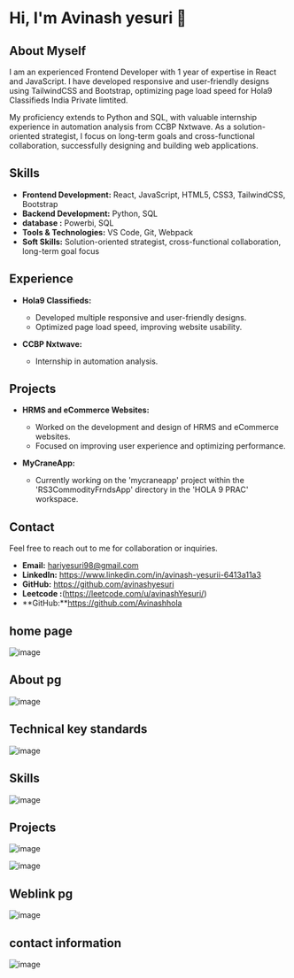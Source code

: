 # Hi, I'm Avinash yesuri 👋
## About Myself

I am an experienced Frontend Developer with 1 year of expertise in React and JavaScript. I have developed responsive and user-friendly designs using TailwindCSS and Bootstrap, optimizing page load speed for Hola9 Classifieds India Private limtited.

My proficiency extends to Python and SQL, with valuable internship experience in automation analysis from CCBP Nxtwave. As a solution-oriented strategist, I focus on long-term goals and cross-functional collaboration, successfully designing and building web applications.


## Skills

- **Frontend Development:** React, JavaScript, HTML5, CSS3, TailwindCSS, Bootstrap
- **Backend Development:** Python, SQL 
- **database :** Powerbi, SQL
- **Tools & Technologies:** VS Code, Git, Webpack
- **Soft Skills:** Solution-oriented strategist, cross-functional collaboration, long-term goal focus

## Experience

- **Hola9 Classifieds:**
  - Developed multiple responsive and user-friendly designs.
  - Optimized page load speed, improving website usability.

- **CCBP Nxtwave:**
  - Internship in automation analysis.

## Projects

- **HRMS and eCommerce Websites:**
  - Worked on the development and design of HRMS and eCommerce websites.
  - Focused on improving user experience and optimizing performance.

- **MyCraneApp:**
  - Currently working on the 'mycraneapp' project within the 'RS3CommodityFrndsApp' directory in the 'HOLA 9 PRAC' workspace.

## Contact

Feel free to reach out to me for collaboration or inquiries.

- **Email:** hariyesuri98@gmail.com
- **LinkedIn:** https://www.linkedin.com/in/avinash-yesurii-6413a11a3
- **GitHub:** https://github.com/avinashyesuri
- **Leetcode :**(https://leetcode.com/u/avinashYesuri/)
- **GitHub:**https://github.com/Avinashhola


## home page 
![image](https://github.com/user-attachments/assets/39ee6b26-ad95-423d-bf3a-df175cf5906c)

## About pg 
![image](https://github.com/user-attachments/assets/d9614db7-327b-4997-9d36-14dab4b3b3a8)

## Technical key standards
![image](https://github.com/user-attachments/assets/e8db4fdc-8206-481e-8617-54a05b55253b)

## Skills 
![image](https://github.com/user-attachments/assets/b31e6c8c-ce90-4be9-99c8-2bbd4d0c9028)

## Projects
![image](https://github.com/user-attachments/assets/2af1fd5f-0ebc-48ea-a15f-ec1b27f37934)

![image](https://github.com/user-attachments/assets/eb54bc98-7286-4f63-9d91-0610927027e9)

## Weblink pg
![image](https://github.com/user-attachments/assets/3704dec3-d8ac-499a-a566-b4f5caa931c4)

## contact information
![image](https://github.com/user-attachments/assets/342e84e4-ff9f-418b-9b52-a7ddfd3d2677)


